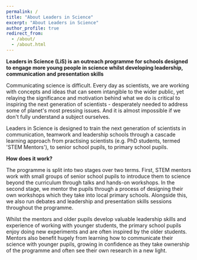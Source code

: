 ```yaml
---
permalink: /
title: "About Leaders in Science"
excerpt: "About Leaders in Science"
author_profile: true
redirect_from: 
  - /about/
  - /about.html
---
```


**Leaders in Science (LiS) is an outreach programme for schools designed to engage more young people in science whilst developing leadership, communication and presentation skills**

Communicating science is difficult. Every day as scientists, we are working with concepts and ideas that can seem intangible to the wider public, yet relaying the significance and motivation behind what we do is critical to inspiring the next generation of scientists - desperately needed to address some of planet's most pressing issues. And it is almost impossible if we don't fully understand a subject ourselves.

Leaders in Science is designed to train the next generation of scientists in communication, teamwork and leadership schools through a cascade learning approach from practising scientists (e.g. PhD students, termed 'STEM Mentors'), to senior school pupils, to primary school pupils. 

**How does it work?**

The programme is split into two stages over two terms. First, STEM mentors work with small groups of senior school pupils to introduce them to science beyond the curriculum through talks and hands-on workshops. In the second stage, we mentor the pupils through a process of designing their own workshops which they take into local primary schools. Alongside this, we also run debates and leadership and presentation skills sessions throughout the programme.

Whilst the mentors and older pupils develop valuable leadership skills and experience of working with younger students, the primary school pupils enjoy doing new experiments and are often inspired by the older students. Mentors also benefit hugely from learning how to communicate their science with younger pupils, growing in confidence as they take ownership of the programme and often see their own research in a new light.



